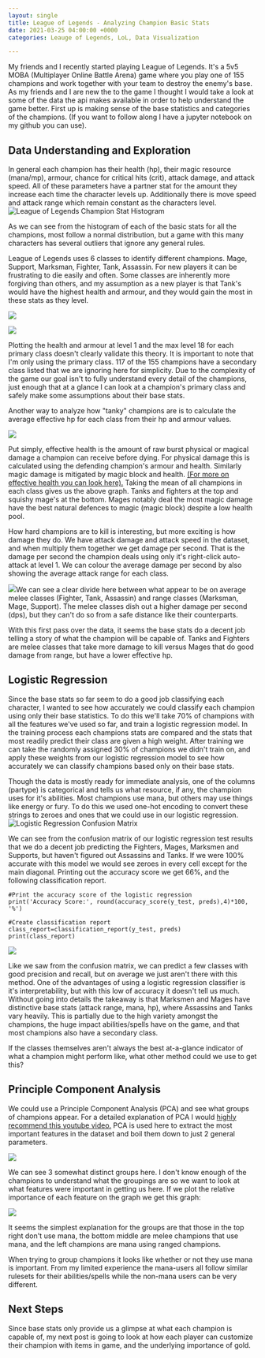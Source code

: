 ```yaml
---
layout: single
title: League of Legends - Analyzing Champion Basic Stats
date: 2021-03-25 04:00:00 +0000
categories: Leauge of Legends, LoL, Data Visualization

---
```

My friends and I recently started playing League of Legends. It's a 5v5 MOBA (Multiplayer Online Battle Arena) game where you play one of 155 champions and work together with your team to destroy the enemy's base. As my friends and I are new the to the game I thought I would take a look at some of the data the api makes available in order to help understand the game better. First up is making sense of the base statistics and categories of the champions. (If you want to follow along I have a jupyter notebook on my github you can use).

## Data Understanding and Exploration

In general each champion has their health (hp), their magic resource (mana/mp), armour, chance for critical hits (crit), attack damage, and attack speed. All of these parameters have a partner stat for the amount they increase each time the character levels up. Additionally there is move speed and attack range which remain constant as the characters level.![League of Legends Champion Stat Histogram](/uploads/histogram.png "Champion Stat Histogram")

As we can see from the histogram of each of the basic stats for all the champions, most follow a normal distribution, but a game with this many characters has several outliers that ignore any general rules.

League of Legends uses 6 classes to identify different champions. Mage, Support, Marksman, Fighter, Tank, Assassin. For new players it can be frustrating to die easily and often.  Some classes are inherently more forgiving than others, and my assumption as a new player is that Tank's would have the highest health and armour, and they would gain the most in these stats as they level.

![](/uploads/hp-and-armour-lvl-1.png)

![](/uploads/hp-and-armour-lvl-18.png)

Plotting the health and armour at level 1 and the max level 18 for each primary class doesn't clearly validate this theory. It is important to note that I'm only using the primary class. 117 of the 155 champions have a secondary class listed that we are ignoring here for simplicity. Due to the complexity of the game our goal isn't to fully understand every detail of the champions, just enough that at a glance I can look at a champion's primary class and safely make some assumptions about their base stats.

Another way to analyze how "tanky" champions are is to calculate the average effective hp for each class from their hp and armour values.

![](/uploads/average-effective-hp-by-primary-class.png)

Put simply, effective health is the amount of raw burst physical or magical damage a champion can receive before dying. For physical damage this is calculated using the defending champion's armour and health. Similarly magic damage is mitigated by magic block and health. [(For more on effective health you can look here).](https://leagueoflegends.fandom.com/wiki/Health#Effective_health) Taking the mean of all champions in each class gives us the above graph. Tanks and fighters at the top and squishy mage's at the bottom. Mages notably deal the most magic damage have the best natural defences to magic (magic block) despite a low health pool.

How hard champions are to kill is interesting, but more exciting is how damage they do. We have attack damage and attack speed in the dataset, and when multiply them together we get damage per second. That is the damage per second the champion deals using only it's right-click auto-attack at level 1. We can colour the average damage per second by also showing the average attack range for each class.

![](/uploads/dps-and-range-by-primary-class.png)We can see a clear divide here between what appear to be on average melee classes (Fighter, Tank, Assassin) and range classes (Marksman, Mage, Support). The melee classes dish out a higher damage per second (dps), but they can't do so from a safe distance like their counterparts.

With this first pass over the data, it seems the base stats do a decent job telling a story of what the champion will be capable of. Tanks and Fighters are melee classes that take more damage to kill versus Mages that do good damage from range, but have a lower effective hp. 

## Logistic Regression

Since the base stats so far seem to do a good job classifying each character, I wanted to see how accurately we could classify each champion using only their base statistics. To do this we'll take 70% of champions with all the features we've used so far, and train a logistic regression model. In the training process each champions stats are compared and the stats that most readily predict their class are given a high weight. After training we can take the randomly assigned 30% of champions we didn't train on, and apply these weights from our logistic regression model to see how accurately we can classify champions based only on their base stats.

Though the data is mostly ready for immediate analysis, one of the columns (partype) is categorical and tells us what resource, if any, the champion uses for it's abilities. Most champions use mana, but others may use things like energy or fury. To do this we used one-hot encoding to convert these strings to zeroes and ones that we could use in our logistic regression.![](/uploads/class-prediction-confusion-matrix-heatmap.png "Logistic Regression Confusion Matrix")

We can see from the confusion matrix of our logistic regression test results that we do a decent job predicting the Fighters, Mages, Marksmen and Supports, but haven't figured out Assassins and Tanks. If we were 100% accurate with this model we would see zeroes in every cell except for the main diagonal. Printing out the accuracy score we get 66%, and the following classification report.

    #Print the accuracy score of the logistic regression
    print('Accuracy Score:', round(accuracy_score(y_test, preds),4)*100, '%')  
    
    #Create classification report
    class_report=classification_report(y_test, preds)
    print(class_report)	

![](/uploads/classification-report.png)

Like we saw from the confusion matrix, we can predict a few classes with good precision and recall, but on average we just aren't there with this method. One of the advantages of using a logistic regression classifier is it's interpretability, but with this low of accuracy it doesn't tell us much. Without going into details the takeaway is that Marksmen and Mages have distinctive base stats (attack range, mana, hp), where Assassins and Tanks vary heavily. This is partially due to the high variety amongst the champions, the huge impact abilities/spells have on the game, and that most champions also have a secondary class. 

If the classes themselves aren't always the best at-a-glance indicator of what a champion might perform like, what other method could we use to get this?

## Principle Component Analysis

We could use a Principle Component Analysis (PCA) and see what groups of champions appear. For a detailed explanation of PCA I would [highly recommend this youtube video.](https://www.youtube.com/watch?v=fkf4IBRSeEc) PCA is used here to extract the most important features in the dataset and boil them down to just 2 general parameters. 

![](/uploads/champion-stat-principle-component-analysis.png)

We can see 3 somewhat distinct groups here. I don't know enough of the champions to understand what the groupings are so we want to look at what features were important in getting us here. If we plot the relative importance of each feature on the graph we get this graph:

![](/uploads/feature-importance-principle-component-analysis.png)

It seems the simplest explanation for the groups are that those in the top right don't use mana, the bottom middle are melee champions that use mana, and the left champions are mana using ranged champions.

When trying to group champions it looks like whether or not they use mana is important. From my limited experience the mana-users all follow similar rulesets for their abilities/spells while the non-mana users can be very different. 

## Next Steps

Since base stats only provide us a glimpse at what each champion is capable of, my next post is going to look at how each player can customize their champion with items in game, and the underlying importance of gold.